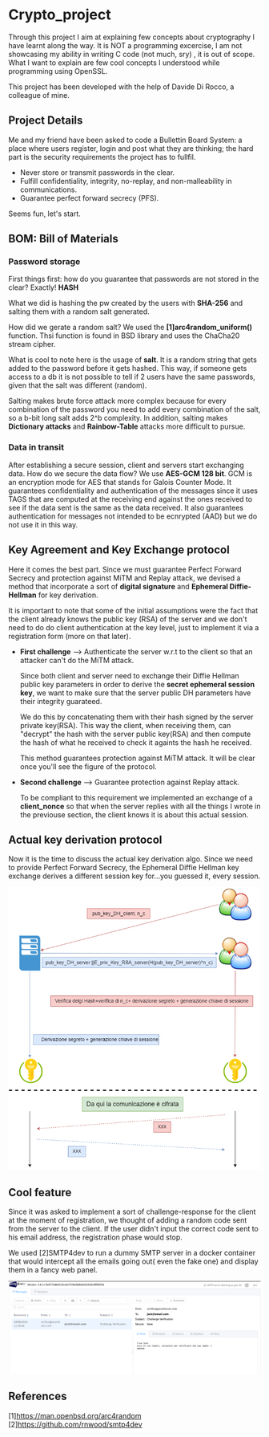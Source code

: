# Crypto_project

Through this project I aim at explaining few concepts about cryptography I have learnt along the way. 
It is NOT a programming excercise, I am not showcasing my ability in writing C code (not much, sry) , it is out of scope. What I want to explain are few cool concepts I understood while programming using OpenSSL.

This project has been developed with the help of Davide Di Rocco, a colleague of mine.


## Project Details

Me and my friend have been asked to code a Bullettin Board System: a place where users register, login and post what they are thinking; the hard part is the security requirements 
the project has to fullfil.

+ Never store or transmit passwords in the clear.
+ Fulfill confidentiality, integrity, no-replay, and non-malleability in communications.
+ Guarantee perfect forward secrecy (PFS).

Seems fun, let's start.


## BOM: Bill of Materials

### Password storage

First things first: how do you guarantee that passwords are not stored in the clear? Exactly! **HASH**

What we did is hashing the pw created by the users with **SHA-256** and salting them with a random salt generated.

How did we gerate a random salt? We used the **[1]arc4random_uniform()** function. Thsi function is found in BSD library and uses the ChaCha20 stream cipher.


What is cool to note here is the usage of **salt**. It is a random string that gets added to the password before it gets hashed. This way, if someone gets access to a db it is not possible to tell if 2 users have the same passwords, given that the salt was different (random).

Salting makes brute force attack more complex because for every combination of the password you need to add every combination of the salt, so a b-bit long salt adds 2^b complexity.
In addition, salting makes **Dictionary attacks** and **Rainbow-Table** attacks more difficult to pursue.


### Data in transit

After establishing a secure session, client and servers start exchanging data. How do we secure the data flow? We use **AES-GCM 128 bit**. GCM is an encryption mode for AES that
stands for Galois Counter Mode. It guarantees confidentiality and authentication of the messages since it uses TAGS that are computed at the receiving end against the ones received 
to see if the data sent is the same as the data received. It also guarantees authentication for messages not intended to be ecnrypted (AAD) but we do not use it in this way.


## Key Agreement and Key Exchange protocol

Here it comes the best part. Since we must guarantee Perfect Forward Secrecy and protection against MiTM and Replay attack, we devised a method that incorporate a sort of **digital signature** and **Ephemeral Diffie-Hellman** for key derivation.

It is important to note that some of the initial assumptions were the fact that the client already knows the public key (RSA) of the server and we don't need to do do client authentication at the key level, just to implement it via a registration form (more on that later).


+ **First challenge** --> Authenticate the server w.r.t to the client so that an attacker can't do the MiTM attack.

  Since both client and server need to exchange their Diffie Hellman public key parameters in order to derive the **secret ephemeral session key**, we want to make sure that the server
  public DH parameters have their integrity guarateed.

  We do this by concatenating them with their hash signed by the server private key(RSA). This way the client, when receiving them, can "decrypt" the hash with the server public key(RSA)
  and then compute the hash of what he received to check it againts the hash he received.

  This method guarantees protection against MiTM attack. It will be clear once you'll see the figure of the protocol.

+ **Second challenge** --> Guarantee protection against Replay attack.
  
  To be compliant to this requirement we implemented an exchange of a **client_nonce** so that when the server replies with all the things I wrote in the previouse section, the client       knows it is about this actual session.

  
  
## Actual key derivation protocol

  Now it is the time to discuss the actual key derivation algo. Since we need to provide Perfect Forward Secrecy, the Ephemeral Diffie Hellman key exchange derives a different session     key for...you guessed it, every session.

  
  ![](diagr_crypto.drawio_Nonce.png)


## Cool feature

Since it was asked to implement a sort of challenge-response for the client at the moment of registration, we thought of adding a random code sent from the server to the client.
If the user didn't input the correct code sent to his email address, the registration phase would stop.

 We used [2]SMTP4dev to run a dummy SMTP server in a docker container that would intercept all the emails going out( even the fake one) and display them in a fancy web panel.

 ![](screen_SMTP4DEV.png)

  






## References
[1]https://man.openbsd.org/arc4random
[2]https://github.com/rnwood/smtp4dev











